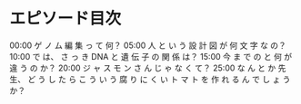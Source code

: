 # エピソード目次

00:00  ゲ ノ ム 編 集 っ て 何？
05:00  人 と い う 設 計 図 が 何 文 字 な の？
10:00  で は、 さ っ き DNA と 遺 伝 子 の 関 係 は？
15:00  今 ま で の と 何 が 違 う の か？
20:00  ジ ャ ス モ ン さ ん じ ゃ な く て？
25:00  な ん と か 先 生、 ど う し た ら こ う い う 腐 り に く い ト マ ト を 作 れ る ん で し ょ う か？